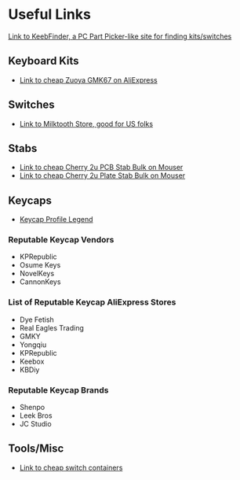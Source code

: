 # Useful Links

[Link to KeebFinder, a PC Part Picker-like site for finding kits/switches](https://keeb-finder.com/)

## Keyboard Kits

- [Link to cheap Zuoya GMK67 on AliExpress](https://aliexpi.com/4Kmz)

## Switches

- [Link to Milktooth Store, good for US folks](https://milktooth.nu/)

## Stabs

- [Link to cheap Cherry 2u PCB Stab Bulk on Mouser](https://www.mouser.com/ProductDetail/540-G99-0742)
- [Link to cheap Cherry 2u Plate Stab Bulk on Mouser](https://www.mouser.com/ProductDetail/540-G99-0224)

## Keycaps

- [Keycap Profile Legend](https://www.keycaps.info/)

### Reputable Keycap Vendors

- KPRepublic
- Osume Keys
- NovelKeys
- CannonKeys

### List of Reputable Keycap AliExpress Stores

<!-- Best to keep on another living document fueled by user participation, refer to Xmex AliX sheet -->

- Dye Fetish
- Real Eagles Trading
- GMKY
- Yongqiu
- KPRepublic
- Keebox
- KBDiy

### Reputable Keycap Brands

- Shenpo
- Leek Bros
- JC Studio

## Tools/Misc

- [Link to cheap switch containers](https://www.aliexpress.us/item/3256805089867412.html)
